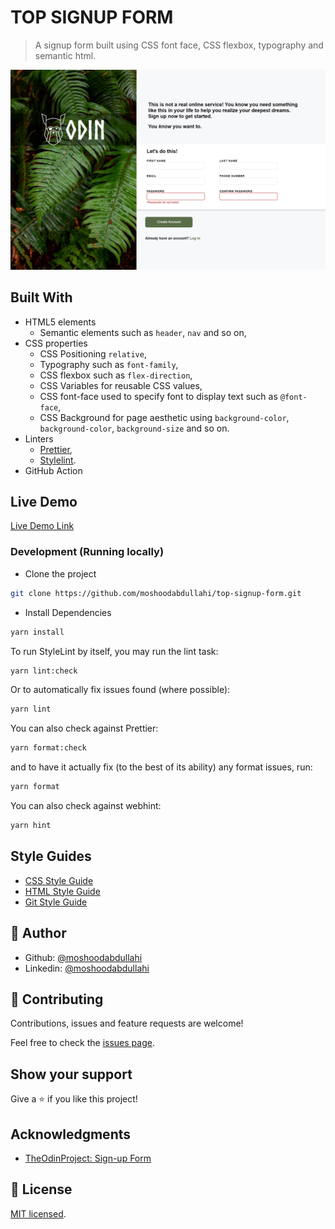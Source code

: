 # TOP SIGNUP FORM

> A signup form built using CSS font face, CSS flexbox, typography and semantic html.

![screenshot](./add-top-signup-form.netlify.app_.png)

## Built With

- HTML5 elements
  - Semantic elements such as `header`, `nav` and so on,
- CSS properties
  - CSS Positioning `relative`,
  - Typography such as `font-family`,
  - CSS flexbox such as `flex-direction`,
  - CSS Variables for reusable CSS values,
  - CSS font-face used to specify font to display text such as `@font-face`,
  - CSS Background for page aesthetic using `background-color`,
    `background-color`, `background-size` and so on.
- Linters
  - [Prettier](https://prettier.io/),
  - [Stylelint](https://stylelint.io/).
- GitHub Action

## Live Demo

[Live Demo Link](https://add-top-signup-form.netlify.app/)

### Development (Running locally)

- Clone the project

```bash
git clone https://github.com/moshoodabdullahi/top-signup-form.git
```

- Install Dependencies

```bash
yarn install
```

To run StyleLint by itself, you may run the lint task:

```bash
yarn lint:check
```

Or to automatically fix issues found (where possible):

```bash
yarn lint
```

You can also check against Prettier:

```bash
yarn format:check
```

and to have it actually fix (to the best of its ability) any format issues, run:

```bash
yarn format
```

You can also check against webhint:

```bash
yarn hint
```

## Style Guides

- [CSS Style Guide](http://udacity.github.io/frontend-nanodegree-styleguide/css.html)
- [HTML Style Guide](http://udacity.github.io/frontend-nanodegree-styleguide/index.html)
- [Git Style Guide](https://udacity.github.io/git-styleguide/)

## 👤 Author

- Github: [@moshoodabdullahi](https://github.com/moshoodabdullahi)
- Linkedin: [@moshoodabdullahi](https://www.linkedin.com/in/moshoodabdullahi/)

## 🤝 Contributing

Contributions, issues and feature requests are welcome!

Feel free to check the [issues page](../../issues).

## Show your support

Give a ⭐️ if you like this project!

## Acknowledgments

- [TheOdinProject: Sign-up Form](https://www.theodinproject.com/lessons/intermediate-html-and-css-sign-up-form)

## 📝 License

[MIT licensed](./LICENSE).
